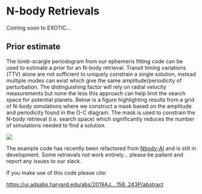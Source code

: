 # N-body Retrievals 

Coming soon to EXOTIC...

## Prior estimate

The lomb-scargle periodogram from our ephemeris fitting code can be used to estimate a prior for an N-body retrieval. Transit timing variations (TTV) alone are not sufficient to uniquely constrain a single solution, instead multiple modes can exist which give the same amplitude/periodicity of perturbation. The distinguishing factor will rely on radial velocity measurements but none the less this approach can help limit the search space for potential planets. Below is a figure highlighting results from a grid of N-body simulations where we construct a mask based on the amplitude and periodicity found in the O-C diagram. The mask is used to constrain the N-body retrieval (i.e. search space) which significantly reduces the number of simulations needed to find a solution.

![](ttv_prior.png)

The example code has recently been refactored from [Nbody-AI](https://github.com/pearsonkyle/Nbody-ai) and is still in development. Some retrievals not work entirely... please be paitent and report any issues to our slack.

If you make use of this code please cite:

https://ui.adsabs.harvard.edu/abs/2019AJ....158..243P/abstract
